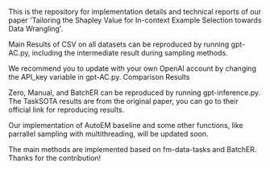 This is the repository for implementation details and technical reports of our paper 'Tailoring the Shapley Value for In-context Example Selection towards Data Wrangling'. 

Main Results of CSV on all datasets can be reproduced by running gpt-AC.py, including the intermediate result during sampling methods.

We recommend you to update with your own OpenAI account by changing the API_key variable in gpt-AC.py. 
Comparison Results 

Zero, Manual, and BatchER can be reproduced by running gpt-inference.py. The TaskSOTA results are from the original paper, you can go to their official link for reproducing results. 

Our implementation of AutoEM baseline and some other functions, like parrallel sampling with multithreading, will be updated soon.

The main methods are implemented based on fm-data-tasks and BatchER. Thanks for the contribution!
